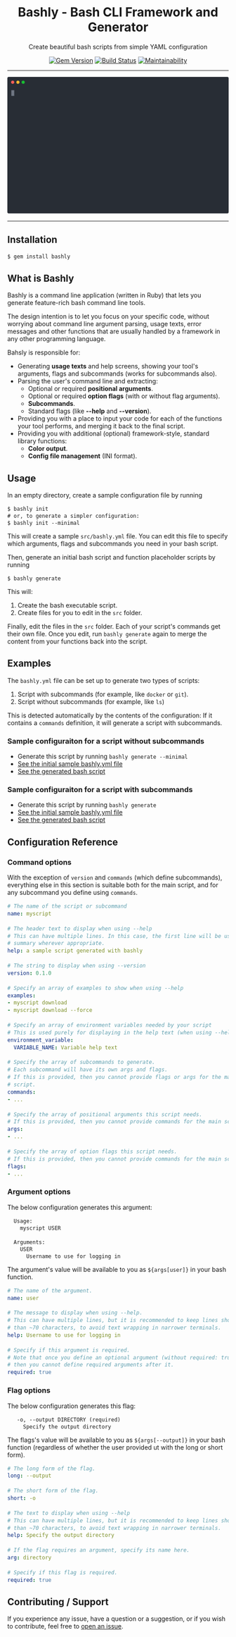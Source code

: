 <div align='center'>

Bashly - Bash CLI Framework and Generator
==================================================

Create beautiful bash scripts from simple YAML configuration

[![Gem Version](https://badge.fury.io/rb/bashly.svg)](https://badge.fury.io/rb/bashly)
[![Build Status](https://travis-ci.com/DannyBen/bashly.svg?branch=master)](https://travis-ci.com/DannyBen/bashly)
[![Maintainability](https://api.codeclimate.com/v1/badges/8cf89047e50ca601e431/maintainability)](https://codeclimate.com/github/DannyBen/bashly/maintainability)

---

![demo](demo/cast.svg)

</div>

---

Installation
--------------------------------------------------

    $ gem install bashly


What is Bashly
--------------------------------------------------

Bashly is a command line application (written in Ruby) that lets you generate
feature-rich bash command line tools.

The design intention is to let you focus on your specific code, without 
worrying about command line argument parsing, usage texts, error messages
and other functions that are usually handled by a framework in any other
programming language.

Bahsly is responsible for:

- Generating **usage texts** and help screens, showing your tool's arguments, 
  flags and subcommands (works for subcommands also).
- Parsing the user's command line and extracting:
  - Optional or required **positional arguments**.
  - Optional or required **option flags** (with or without flag arguments).
  - **Subcommands**.
  - Standard flags (like **--help** and **--version**).
- Providing you with a place to input your code for each of the functions 
  your tool performs, and merging it back to the final script.
- Providing you with additional (optional) framework-style, standard
  library functions:
  - **Color output**.
  - **Config file management** (INI format).

Usage
--------------------------------------------------

In an empty directory, create a sample configuration file by running

    $ bashly init
    # or, to generate a simpler configuration:
    $ bashly init --minimal

This will create a sample `src/bashly.yml` file.
You can edit this file to specify which arguments, flags and subcommands you
need in your bash script.

Then, generate an initial bash script and function placeholder scripts by
running

    $ bashly generate

This will:

1. Create the bash executable script.
2. Create files for you to edit in the `src` folder.

Finally, edit the files in the `src` folder. Each of your script's commands
get their own file. Once you edit, run `bashly generate` again to merge the
content from your functions back into the script.


Examples
--------------------------------------------------

The `bashly.yml` file can be set up to generate two types of scripts:

1. Script with subcommands (for example, like `docker` or `git`).
2. Script without subcommands (for example, like `ls`)

This is detected automatically by the contents of the configuration: If it
contains a `commands` definition, it will generate a script with subcommands.


### Sample configuraiton for a script without subcommands

- Generate this script by running `bashly generate --minimal`
- [See the initial sample bashly.yml file](examples/minimal/src/bashly.yml)
- [See the generated bash script](examples/minimal/download)


### Sample configuraiton for a script with subcommands

- Generate this script by running `bashly generate`
- [See the initial sample bashly.yml file](examples/subcommands/src/bashly.yml)
- [See the generated bash script](examples/subcommands/cli)


Configuration Reference
--------------------------------------------------

### Command options

With the exception of `version` and `commands` (which define subcommands),
everything else in this section is suitable both for the main script, and for
any subcommand you define using `commands`.

```yaml
# The name of the script or subcommand
name: myscript

# The header text to display when using --help
# This can have multiple lines. In this case, the first line will be used as
# summary wherever appropriate.
help: a sample script generated with bashly

# The string to display when using --version
version: 0.1.0

# Specify an array of examples to show when using --help
examples:
- myscript download
- myscript download --force

# Specify an array of environment variables needed by your script
# This is used purely for displaying in the help text (when using --help)
environment_variable:
  VARIABLE_NAME: Variable help text

# Specify the array of subcommands to generate.
# Each subcommand will have its own args and flags.
# If this is provided, then you cannot provide flags or args for the main
# script.
commands: 
- ...

# Specify the array of positional arguments this script needs.
# If this is provided, then you cannot provide commands for the main script.
args:
- ...

# Specify the array of option flags this script needs.
# If this is provided, then you cannot provide commands for the main script.
flags:
- ...
```


### Argument options

The below configuration generates this argument:

```
  Usage: 
    myscript USER

  Arguments:
    USER
      Username to use for logging in
```

The argument's value will be available to you as `${args[user]}` in your 
bash function.

```yaml
# The name of the argument.
name: user

# The message to display when using --help.
# This can have multiple lines, but it is recommended to keep lines shorter
# than ~70 characters, to avoid text wrapping in narrower terminals.
help: Username to use for logging in

# Specify if this argument is required.
# Note that once you define an optional argument (without required: true)
# then you cannot define required arguments after it.
required: true
```

### Flag options

The below configuration generates this flag:

```
   -o, --output DIRECTORY (required)
     Specify the output directory
```

The flags's value will be available to you as `${args[--output]}` in your 
bash function (regardless of whether the user provided ut with the long or 
short form).

```yaml
# The long form of the flag.
long: --output

# The short form of the flag.
short: -o

# The text to display when using --help
# This can have multiple lines, but it is recommended to keep lines shorter
# than ~70 characters, to avoid text wrapping in narrower terminals.
help: Specify the output directory

# If the flag requires an argument, specify its name here.
arg: directory

# Specify if this flag is required.
required: true
```

Contributing / Support
--------------------------------------------------

If you experience any issue, have a question or a suggestion, or if you wish
to contribute, feel free to [open an issue][issues].

[issues]: https://github.com/DannyBen/bashly/issues


